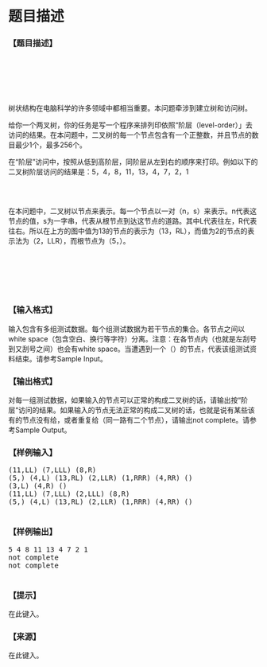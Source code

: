 # 题目描述


<h3>
【题目描述】
</h3>
<p>
<br/>
</p>
<p>
<br/>
</p>
<p>
<br/>
</p>
<p>
树状结构在电脑科学的许多领域中都相当重要。本问题牵涉到建立树和访问树。
</p>
<p>
给你一个两叉树，你的任务是写一个程序来排列印依照“阶层（level-order）」去访问的结果。在本问题中，二叉树的每一个节点包含有一个正整数，并且节点的数目最少1个，最多256个。
</p>
<p>
在“阶层”访问中，按照从低到高阶层，同阶层从左到右的顺序来打印。例如以下的二叉树阶层访问的结果是：5，4，8，11，13，4，7，2，1
</p>
<img src="/upload/image/20140524/20140524215708_54910.gif" alt=""/> 
<p>
<br/>
</p>
<p>
在本问题中，二叉树以节点来表示。每一个节点以一对（n，s）来表示。n代表这节点的值，s为一字串，代表从根节点到达这节点的道路。其中L代表往左，R代表往右。所以在上方的图中值为13的节点的表示为（13，RL），而值为2的节点的表示法为（2，LLR），而根节点为（5，）。
</p>
<p>
<br/>
</p>
<p>
<br/>
</p>
<p>
<br/>
</p>
<h3>
【输入格式】
</h3>
<p>
输入包含有多组测试数据。每个组测试数据为若干节点的集合。各节点之间以white space（包含空白、换行等字符）分离。注意：在各节点内（也就是左刮号到又刮号之间）也会有white space。当遭遇到一个（）的节点，代表该组测试资料结束。请参考Sample Input。
</p>
<h3>
【输出格式】
</h3>
<p>
对每一组测试数据，如果输入的节点可以正常的构成二叉树的话，请输出按“阶层“访问的结果。如果输入的节点无法正常的构成二叉树的话，也就是说有某些该有的节点没有给，或者重复给（同一路有二个节点），请输出not complete。请参考Sample Output。
</p>
<h3>
【样例输入】
</h3>
<pre>(11,LL) (7,LLL) (8,R)
(5,) (4,L) (13,RL) (2,LLR) (1,RRR) (4,RR) ()
(3,L) (4,R) ()
(11,LL) (7,LLL) (2,LLL) (8,R)
(5,) (4,L) (13,RL) (2,LLR) (1,RRR) (4,RR) ()

</pre>
<h3>
【样例输出】
</h3>
<pre>5 4 8 11 13 4 7 2 1
not complete
not complete

</pre>
<h3>
【提示】
</h3>
<p>
在此键入。
</p>
<h3>
【来源】
</h3>
<p>
在此键入。
</p>

